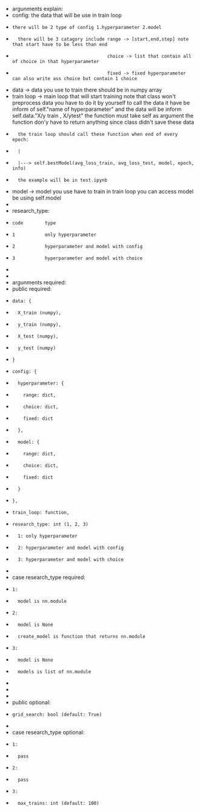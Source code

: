 * argunments explain:
*   config: the data that will be use in train loop
*     there will be 2 type of config 1.hyperparameter 2.model
*       there will be 3 catagory include range -> [start,end,step] note that start have to be less than end
*                                        choice -> list that contain all of choice in that hyperparameter
*                                        fixed -> fixed hyperparameter can also write ass choice but contain 1 choice
*   data -> data you use to train there should be in numpy array 
*   train loop -> main loop that will start training note that class won't preprocess data you have to do it by yourself to                     call the data it have be inform of self."name of hyperparameter" and the data will be inform self.data."X/y                  train , X/ytest" the function must take self as argument the function don'y have to return anything since                    class didn't save these data
*       the train loop should call these function when end of every epoch: 
*       |
*       |---> self.bestModel(avg_loss_train, avg_loss_test, model, epoch, info)
*       the example will be in test.ipynb
*   model -> model you use have to train in train loop you can access model be using self.model
*   
*   research_type:
*     code        type
*     1           only hyperparameter
*     2           hyperparameter and model with config
*     3           hyperparameter and model with choice
*                                            
* 
* argunments required:
*   public required:
*     data: {
*       X_train (numpy),
*       y_train (numpy),
*       X_test (numpy),
*       y_test (numpy)
*     }
*     config: {
*       hyperparameter: {
*         range: dict,
*         choice: dict,
*         fixed: dict
*       },
*       model: {
*         range: dict,
*         choice: dict,
*         fixed: dict
*       }
*     },
*     train_loop: function,
*     research_type: int (1, 2, 3)
*       1: only hyperparameter
*       2: hyperparameter and model with config
*       3: hyperparameter and model with choice
* 
*   case research_type required:
*     1:
*       model is nn.module
*     2:
*       model is None
*       create_model is function that returns nn.module
*     3:
*       model is None
*       models is list of nn.module
* 
* 
* 
*   public optional:
*     grid_search: bool (default: True)
* 
*   case research_type optional:
*     1:
*       pass
*     2:
*       pass
*     3:
*       max_trains: int (default: 100)
